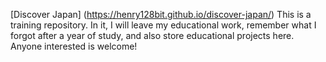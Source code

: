 [Discover Japan] (https://henry128bit.github.io/discover-japan/)
This is a training repository. In it, I will leave my educational work, remember what I forgot after a year of study, and also store educational projects here. Anyone interested is welcome!
